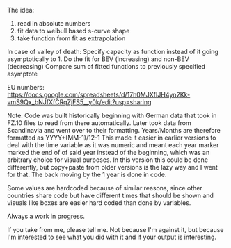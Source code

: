 The idea:
1. read in absolute numbers
2. fit data to weibull based s-curve shape
3. take function from fit as extrapolation

In case of valley of death:
Specify capacity as function instead of it going asymptotically to 1.
Do the fit for BEV (increasing) and non-BEV (decreasing)
Compare sum of fitted functions to previously specified asymptote

EU numbers: https://docs.google.com/spreadsheets/d/17h0MJXfIJH4yn2Kk-vmS9Qx_bNJfXfCRqZjFS5__y0k/edit?usp=sharing

Note:
Code was built historically beginning with German data that took in FZ.10 files to read from there automatically.
Later took data from Scandinavia and went over to their formatting.
Years/Months are therefore formatted as YYYY+(MM-1)/12-1
This made it easier in earlier versions to deal with the time variable as it was numeric and meant each year marker marked the end of of said year instead of the beginning, which was an arbitrary choice for visual purposes.
In this version this could be done differently, but copy+paste from older versions is the lazy way and I went for that.
The back moving by the 1 year is done in code.

Some values are hardcoded because of similar reasons, since other countries share code but have different times that should be shown and visuals like boxes are easier hard coded than done by variables.

Always a work in progress.

If you take from me, please tell me.
Not because I'm against it, but because I'm interested to see what you did with it and if your output is interesting.
